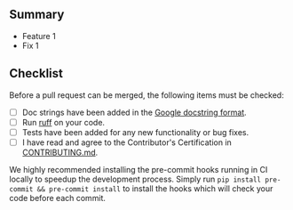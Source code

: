 ## Summary

* Feature 1
* Fix 1

## Checklist

Before a pull request can be merged, the following items must be checked:

* [ ] Doc strings have been added in the [Google docstring format](https://sphinxcontrib-napoleon.readthedocs.io/en/latest/example_google.html#example-google).
* [ ] Run [ruff](https://beta.ruff.rs/docs/rules/#pydocstyle-d) on your code.
* [ ] Tests have been added for any new functionality or bug fixes.
* [ ] I have read and agree to the Contributor's Certification in [CONTRIBUTING.md](CONTRIBUTING.md).

We highly recommended installing the pre-commit hooks running in CI locally to speedup the development process. Simply run `pip install pre-commit && pre-commit install` to install the hooks which will check your code before each commit.
